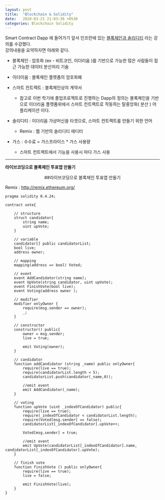 ```yaml
---
layout: post
title:  "Blockchain & Solidity"
date:   2020-03-21 21:03:36 +0530
categories: Blockchain Solidity 
---
```


Smart Contract Dapp 에 들어가기 앞서 인프런에 있는 [블록체인과 솔리디티] 라는 강의를 수강했다.  
강의내용을 요약하자면 아래와 같다.

* 블록체인 : 암호화 (ex - 비트코인, 이더리움 )를 기반으로 가능한 많은 사람들이 접근 가능한 데이터 분산처리 기술  
* 이더이움 : 블록체인 플랫폼의 암호화폐
* 스마트 컨트랙트 : 블록체인상의 계약서  
  + 참고로 이번 학기에 졸업프로젝트로 진행하는 Dapp의 정의는 블록체인을 기반으로 이더리움 플랫폼위에서 스마트 컨트랙트로 작동하는 탈중앙화( 분산 ) 어플리케이션 이다.    

* 솔리디티 : 이더리움 가상머신을 타겟으로, 스마트 컨트랙트를 만들기 위한 언어   
  + Remix : 웹 기반의 솔리디티 에디터  

* 가스 : 수수료 = 가스프라이스 * 가스 사용량   
  + 스마트 컨트랙트에서 기능을 사용시 마다 가스 사용
  

* * *

__라이브코딩으로 블록체인 투표앱 만들기__

<center>##라이브코딩으로 블록체인 투표앱 만들기</center>

Remix : <http://remix.ethereum.org/>

```
pragma solidity 0.4.24;

contract vote{
    
    // structure
    struct candidator{
        string name;
        uint upVote;
    }
    
    // variable
    candidator[] public candidatorList;
    bool live;
    address owner;
    
    // mapping
    mapping(address => bool) Voted;
    
    // event
    event AddCandidator(string name);
    event UpVote(string candidator, uint upVote);
    event FinishVote(bool live);
    event Voting(address owner );
    
    // modifier
    modifier onlyOwner {
        require(msg.sender == owner);
        _;
    }
    
    // constructor
    constructor() public{
        owner = msg.sender;
        live = true;
        
        emit Voting(owner);
    }
    
    // candidator
    function addCandidator (string _name) public onlyOwner{
        require(live == true);
        require(candidatorList.length < 5);
        candidatorList.push(candidator(_name,0));
        
        //emit event
        emit AddCandidator(_name);
    }
    
    // voting 
    function upVote (uint _indexOfCandidator) public{
        require(live == true);
        require(_indexOfCandidator < candidatorList.length);
        require(Voted[msg.sender] == false);
        candidatorList[_indexOfCandidator].upVote++;
        
        Voted[msg.sender] = true;
        
        //emit event
        emit UpVote(candidatorList[_indexOfCandidator].name, candidatorList[_indexOfCandidator].upVote);
    }
    
    // finish vote
    function finishVote () public onlyOwner{
        require(live == true);
        live = false;
        
        emit FinishVote(live);
    }
}

```







[블록체인과 솔리디티]: https://www.inflearn.com/course/블록체인-blockchain/dashboard
